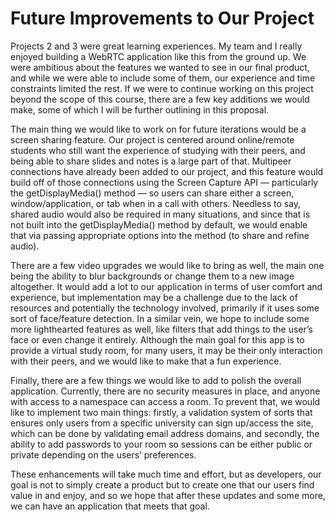 # Future Improvements to Our Project

Projects 2 and 3 were great learning experiences. My team and I really enjoyed building a WebRTC application like this from the ground up. We were ambitious about the features we wanted to see in our final product, and while we were able to include some of them, our experience and time constraints limited the rest. If we were to continue working on this project beyond the scope of this course, there are a few key additions we would make, some of which I will be further outlining in this proposal.

The main thing we would like to work on for future iterations would be a screen sharing feature. Our project is centered around online/remote students who still want the experience of studying with their peers, and being able to share slides and notes is a large part of that. Multipeer connections have already been added to our project, and this feature would build off of those connections using the Screen Capture API — particularly the getDisplayMedia() method — so users can share either a screen, window/application, or tab when in a call with others. Needless to say, shared audio would also be required in many situations, and since that is not built into the getDisplayMedia() method by default, we would enable that via passing appropriate options into the method (to share and refine audio).

There are a few video upgrades we would like to bring as well, the main one being the ability to blur backgrounds or change them to a new image altogether. It would add a lot to our application in terms of user comfort and experience, but implementation may be a challenge due to the lack of resources and potentially the technology involved, primarily if it uses some sort of face/feature detection. In a similar vein, we hope to include some more lighthearted features as well, like filters that add things to the user’s face or even change it entirely. Although the main goal for this app is to provide a virtual study room, for many users, it may be their only interaction with their peers, and we would like to make that a fun experience.

Finally, there are a few things we would like to add to polish the overall application. Currently, there are no security measures in place, and anyone with access to a namespace can access a room. To prevent that, we would like to implement two main things: firstly, a validation system of sorts that ensures only users from a specific university can sign up/access the site, which can be done by validating email address domains, and secondly, the ability to add passwords to your room so sessions can be either public or private depending on the users’ preferences.

These enhancements will take much time and effort, but as developers, our goal is not to simply create a product but to create one that our users find value in and enjoy, and so we hope that after these updates and some more, we can have an application that meets that goal.
